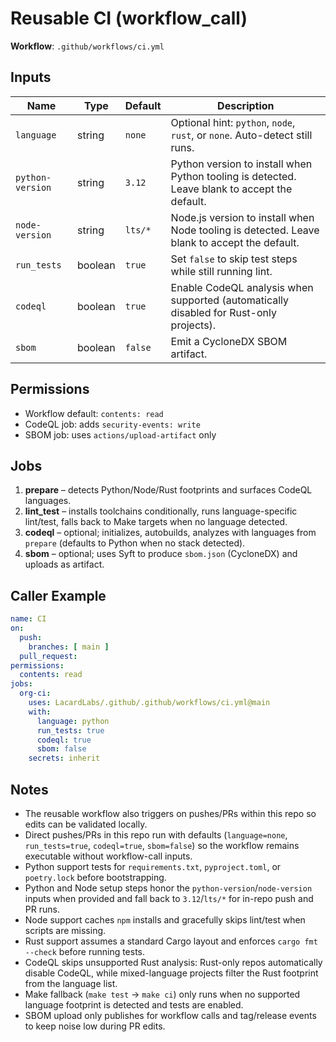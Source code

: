 # Reusable CI (workflow_call)

**Workflow**: `.github/workflows/ci.yml`

## Inputs

| Name | Type | Default | Description |
| ---- | ---- | ------- | ----------- |
| `language` | string | `none` | Optional hint: `python`, `node`, `rust`, or `none`. Auto-detect still runs. |
| `python-version` | string | `3.12` | Python version to install when Python tooling is detected. Leave blank to accept the default. |
| `node-version` | string | `lts/*` | Node.js version to install when Node tooling is detected. Leave blank to accept the default. |
| `run_tests` | boolean | `true` | Set `false` to skip test steps while still running lint. |
| `codeql` | boolean | `true` | Enable CodeQL analysis when supported (automatically disabled for Rust-only projects). |
| `sbom` | boolean | `false` | Emit a CycloneDX SBOM artifact. |

## Permissions

- Workflow default: `contents: read`
- CodeQL job: adds `security-events: write`
- SBOM job: uses `actions/upload-artifact` only

## Jobs

1. **prepare** – detects Python/Node/Rust footprints and surfaces CodeQL languages.
2. **lint_test** – installs toolchains conditionally, runs language-specific lint/test, falls back to Make targets when no language detected.
3. **codeql** – optional; initializes, autobuilds, analyzes with languages from `prepare` (defaults to Python when no stack detected).
4. **sbom** – optional; uses Syft to produce `sbom.json` (CycloneDX) and uploads as artifact.

## Caller Example

```yaml
name: CI
on:
  push:
    branches: [ main ]
  pull_request:
permissions:
  contents: read
jobs:
  org-ci:
    uses: LacardLabs/.github/.github/workflows/ci.yml@main
    with:
      language: python
      run_tests: true
      codeql: true
      sbom: false
    secrets: inherit
```

## Notes

- The reusable workflow also triggers on pushes/PRs within this repo so edits can be validated locally.
- Direct pushes/PRs in this repo run with defaults (`language=none`, `run_tests=true`, `codeql=true`, `sbom=false`) so the workflow remains executable without workflow-call inputs.
- Python support tests for `requirements.txt`, `pyproject.toml`, or `poetry.lock` before bootstrapping.
- Python and Node setup steps honor the `python-version`/`node-version` inputs when provided and fall back to `3.12`/`lts/*` for in-repo push and PR runs.
- Node support caches `npm` installs and gracefully skips lint/test when scripts are missing.
- Rust support assumes a standard Cargo layout and enforces `cargo fmt --check` before running tests.
- CodeQL skips unsupported Rust analysis: Rust-only repos automatically disable CodeQL, while mixed-language projects filter the Rust footprint from the language list.
- Make fallback (`make test` → `make ci`) only runs when no supported language footprint is detected and tests are enabled.
- SBOM upload only publishes for workflow calls and tag/release events to keep noise low during PR edits.
